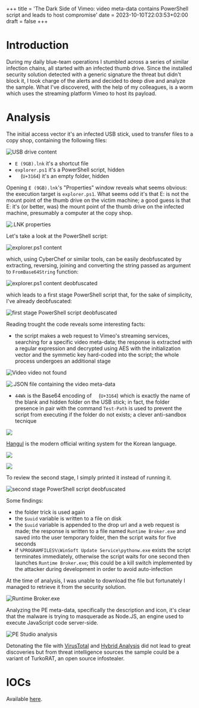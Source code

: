 +++
title = 'The Dark Side of Vimeo: video meta-data contains PowerShell script and leads to host compromise'
date = 2023-10-10T22:03:53+02:00
draft = false
+++

# Introduction

During my daily blue-team operations I stumbled across a series of similar infection chains, all started with an infected thumb drive. Since the installed security solution detected with a generic signature the threat but didn't block it, I took charge of the alerts and decided to deep dive and analyze the sample. What I've discovered, with the help of my colleagues, is a worm which uses the streaming platform Vimeo to host its payload.

# Analysis

The initial access vector it's an infected USB stick, used to transfer files to a copy shop, containing the following files:

![USB drive content](images/usb_drive_content.png)

- `E (9GB).lnk` it's a shortcut file
- `explorer.ps1` it's a PowerShell script, hidden
- `ㅤ` (`U+3164`) it's an empty folder, hidden

Opening `E (9GB).lnk`'s "Properties" window reveals what seems obvious: the execution target is `explorer.ps1`. What seems odd it's that E: is not the mount point of the thumb drive on the victim machine; a good guess is that E: it's (or better, was) the mount point of the thumb drive on the infected machine, presumably a computer at the copy shop.

![.LNK properties](images/shortcut_properties.png)

Let's take a look at the PowerShell script:

![explorer.ps1 content](images/0_stage_powershell_script.png)

which, using CyberChef or similar tools, can be easily deobfuscated by extracting, reversing, joining and converting the string passed as argument to `FromBase64String` function:

![explorer.ps1 content deobfuscated](images/0_stage_powershell_script_clean.png)

which leads to a first stage PowerShell script that, for the sake of simplicity, I've already deobfuscated:

![first stage PowerShell script deobfuscated](images/1_stage_powershell_script_clean.png)

Reading trought the code reveals some interesting facts:

- the script makes a web request to Vimeo's streaming services, searching for a specific video meta-data; the response is extracted with a regular expression and decrypted using AES with the initialization vector and the symmetic key hard-coded into the script; the whole process undergoes an additional stage

![Video video not found](images/vimeo_video.png)

![.JSON file containing the video meta-data](images/vimeo_video_metadata.png)

- `44Wk` is the Base64 encoding of `ㅤ` (`U+3164`) which is exactly the name of the blank and hidden folder on the USB stick; in fact, the folder presence in pair with the command `Test-Path` is used to prevent the script from executing if the folder do not exists; a clever anti-sandbox tecnique

![](images/unicode_char.png)

[Hangul](https://en.wikipedia.org/wiki/Hangul) is the modern official writing system for the Korean language.

![](images/unicode_char_bin.png)

![](images/unicode_char_anti_sandbox.png)

To review the second stage, I simply printed it instead of running it.

![second stage PowerShell script deobfuscated](images/2_stage_powershell_script_clean.png)

Some findings:

- the folder trick is used again
- the `$uuid` variable is written to a file on disk
- the `$uuid` variable is appended to the drop url and a web request is made; the response is written to a file named `Runtime Broker.exe` and saved into the user temporary folder, then the script waits for five seconds
- if `%PROGRAMFILES%\WinSoft Update Service\pythonw.exe` exists the script terminates immediately, otherwise the script waits for one second then launches `Runtime Broker.exe`; this could be a kill switch implemented by the attacker during development in order to avoid auto-infection

At the time of analysis, I was unable to download the file but fortunately I managed to retrieve it from the security solution.

![Runtime Broker.exe](images/runtime_broker.png)

Analyzing the PE meta-data, specifically the description and icon, it's clear that the malware is trying to masquerade as Node.JS, an engine used to execute JavaScript code server-side.

![PE Studio analysis](images/pe_studio_analysis.png)

Detonating the file with [VirusTotal](https://www.virustotal.com/gui/file/a4f20b60a50345ddf3ac71b6e8c5ebcb9d069721b0b0edc822ed2e7569a0bb40) and [Hybrid Analysis](https://www.hybrid-analysis.com/sample/a4f20b60a50345ddf3ac71b6e8c5ebcb9d069721b0b0edc822ed2e7569a0bb40) did not lead to great discoveries but from threat intelligence sources the sample could be a variant of TurkoRAT, an open source infostealer.

# IOCs

Available [here](iocs.csv).